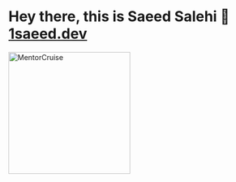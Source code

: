 <h1 >Hey there, this is Saeed Salehi 👋 <a href="https://1saeed.dev">1saeed.dev</a> </h1>

 <a href="https://mentorcruise.com/mentor/saeedsalehi/">
<img src="https://cdn.mentorcruise.com/img/banner/sky-mentoring-badge.svg" width="240" alt="MentorCruise">
</a>

  

